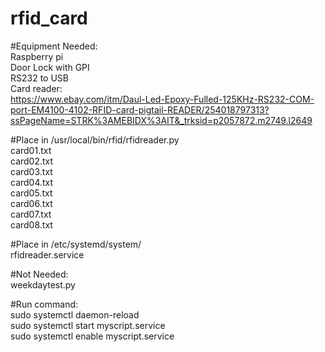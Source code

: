 # rfid_card

#Equipment Needed:  
Raspberry pi  
Door Lock with GPI  
RS232 to USB  
Card reader:  
https://www.ebay.com/itm/Daul-Led-Epoxy-Fulled-125KHz-RS232-COM-port-EM4100-4102-RFID-card-pigtail-READER/254018797313?ssPageName=STRK%3AMEBIDX%3AIT&_trksid=p2057872.m2749.l2649

#Place in /usr/local/bin/rfid/rfidreader.py  
card01.txt  
card02.txt  
card03.txt  
card04.txt  
card05.txt  
card06.txt  
card07.txt  
card08.txt  

#Place in /etc/systemd/system/  
rfidreader.service

#Not Needed:  
weekdaytest.py

#Run command:  
sudo systemctl daemon-reload  
sudo systemctl start myscript.service  
sudo systemctl enable myscript.service
